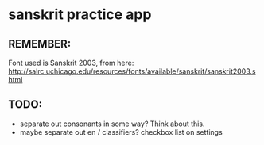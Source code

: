 # sanskrit practice app

## REMEMBER:

Font used is Sanskrit 2003, from here: http://salrc.uchicago.edu/resources/fonts/available/sanskrit/sanskrit2003.shtml

## TODO:

- separate out consonants in some way? Think about this.
- maybe separate out en / classifiers? checkbox list on settings